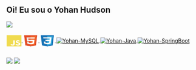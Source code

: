 ## Oi! Eu sou o Yohan Hudson <!-- um estudante de Analise e desenvolcimento de Sistemas(ADS) / Spetech High School! -->

<div align="start"> 
  <a href="https://github.com/yohanhudson">
  <img height="180em" src="https://github-readme-stats.vercel.app/api?username=yohanhudson&show_icons=true&theme=dark&include_all_commits=true&count_private=true"/>
</div>
  </div>
  <div style="display: inline_block"><br>
  <img align="center" alt="Yohan-Js" height="30" width="40" src="https://raw.githubusercontent.com/devicons/devicon/master/icons/javascript/javascript-plain.svg">
  <img align="center" alt="Yohan-HTML" height="30" width="40" src="https://raw.githubusercontent.com/devicons/devicon/master/icons/html5/html5-original.svg">
  <img align="center" alt="Yohan-CSS" height="30" width="40" src="https://raw.githubusercontent.com/devicons/devicon/master/icons/css3/css3-original.svg">
  <img align="center" alt="Yohan-MySQL" height="30" width="40" src="https://img.icons8.com/fluent/48/000000/mysql-logo.png"/>
  <img align="center" alt="Yohan-Java" height="80" width=60" src="https://cdn.jsdelivr.net/gh/devicons/devicon/icons/java/java-original-wordmark.svg"/>
  <img align="center" alt="Yohan-SpringBoot" height="80" width=60" src="https://cdn.jsdelivr.net/gh/devicons/devicon/icons/spring/spring-original-wordmark.svg" />
</div>

  ##
  
  <div> 
  <a href = "mailto:contatoyohan.hudson@gmail.com"><img src="https://img.shields.io/badge/-Gmail-%23333?style=for-the-badge&logo=gmail&logoColor=white" target="_blank"></a>
  <a href="https://www.linkedin.com/in/yohan-torquato-arcas-hudson-9727b9201/" target="_blank"><img src="https://img.shields.io/badge/-LinkedIn-%230077B5?style=for-the-badge&logo=linkedin&logoColor=white" target="_blank"></a> 
</div>


<!-- Obrigado por ter visto meu perfil, me segue e acompanhe meus trabalhos futuros!-->
